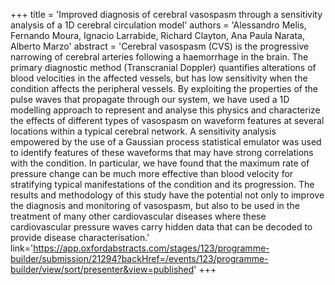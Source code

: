 +++
    title = 'Improved diagnosis of cerebral vasospasm through a sensitivity analysis of a 1D cerebral circulation model'
    authors = 'Alessandro Melis, Fernando Moura, Ignacio Larrabide, Richard Clayton, Ana Paula Narata, Alberto Marzo'
    abstract = 'Cerebral vasospasm (CVS) is the progressive narrowing of cerebral arteries following a haemorrhage in the brain. The primary diagnostic method (Transcranial Doppler) quantifies alterations of blood velocities in the affected vessels, but has low sensitivity when the condition affects the peripheral vessels. By exploiting the properties of the pulse waves that propagate through our system, we have used a 1D modelling approach to represent and analyse this physics and characterize the effects of different types of vasospasm on waveform features at several locations within a typical cerebral network. A sensitivity analysis empowered by the use of a Gaussian process statistical emulator was used to identify features of these waveforms that may have strong correlations with the condition. In particular, we have found that the maximum rate of pressure change can be much more effective than blood velocity for stratifying typical manifestations of the condition and its progression. The results and methodology of this study have the potential not only to improve the diagnosis and monitoring of vasospasm, but also to be used in the treatment of many other cardiovascular diseases where these cardiovascular pressure waves carry hidden data that can be decoded to provide disease characterisation.'
    link='https://app.oxfordabstracts.com/stages/123/programme-builder/submission/21294?backHref=/events/123/programme-builder/view/sort/presenter&view=published'
+++
